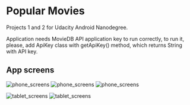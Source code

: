 # Popular Movies
Projects 1 and 2 for Udacity Android Nanodegree.

Application needs MovieDB API application key to run correctly,
to run it, please, add ApiKey class with getApiKey() method, which returns
String with API key.

## App screens
![phone_screens](http://imgur.com/FTyzNl8)
![phone_screens](http://imgur.com/clrpbAF)
![phone_screens](http://imgur.com/vU0VQkA)

![tablet_screens](http://imgur.com/LvW4zEU)
![tablet_screens](http://imgur.com/jMnmEMn)
